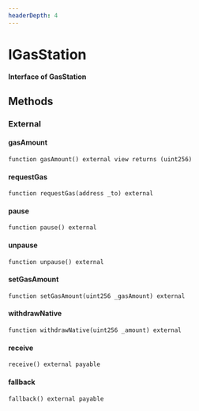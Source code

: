 ```yaml
---
headerDepth: 4
---
```


# IGasStation

**Interface of GasStation**

## Methods

### External

#### gasAmount

```solidity:no-line-numbers
function gasAmount() external view returns (uint256)
```

#### requestGas

```solidity:no-line-numbers
function requestGas(address _to) external
```

#### pause

```solidity:no-line-numbers
function pause() external
```

#### unpause

```solidity:no-line-numbers
function unpause() external
```

#### setGasAmount

```solidity:no-line-numbers
function setGasAmount(uint256 _gasAmount) external
```

#### withdrawNative

```solidity:no-line-numbers
function withdrawNative(uint256 _amount) external
```

#### receive

```solidity:no-line-numbers
receive() external payable
```

#### fallback

```solidity:no-line-numbers
fallback() external payable
```

